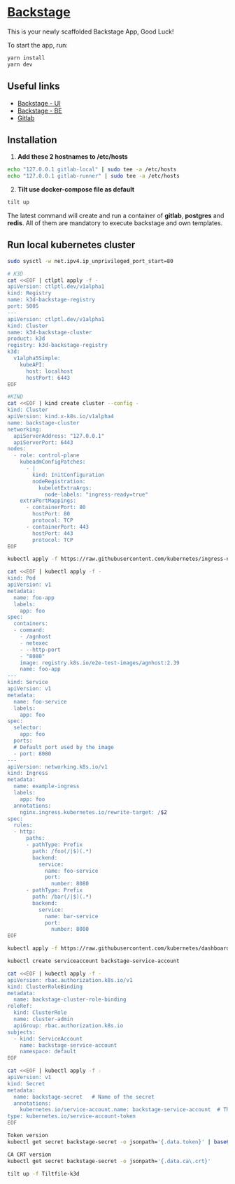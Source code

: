 # [Backstage](https://backstage.io)

This is your newly scaffolded Backstage App, Good Luck!

To start the app, run:

```sh
yarn install
yarn dev
```

## Useful links

- [Backstage - UI](http://backstage-local:3000)
- [Backstage - BE](http://backstage-local:7007)
- [Gitlab](http://gitlab-local)

## Installation

1. **Add these 2 hostnames to /etc/hosts**

```sh
echo "127.0.0.1 gitlab-local" | sudo tee -a /etc/hosts
echo "127.0.0.1 gitlab-runner" | sudo tee -a /etc/hosts
```

2. **Tilt use docker-compose file as default**

```sh
tilt up
```

The latest command will create and run a container of **gitlab**, **postgres** and **redis**. All of them are mandatory to execute backstage and own templates.

## Run local kubernetes cluster

```sh
sudo sysctl -w net.ipv4.ip_unprivileged_port_start=80

# K3D
cat <<EOF | ctlptl apply -f -
apiVersion: ctlptl.dev/v1alpha1
kind: Registry
name: k3d-backstage-registry
port: 5005
---
apiVersion: ctlptl.dev/v1alpha1
kind: Cluster
name: k3d-backstage-cluster
product: k3d
registry: k3d-backstage-registry
k3d:
  v1alpha5Simple:
    kubeAPI:
      host: localhost
      hostPort: 6443
EOF

#KIND
cat <<EOF | kind create cluster --config -
kind: Cluster
apiVersion: kind.x-k8s.io/v1alpha4
name: backstage-cluster
networking:
  apiServerAddress: "127.0.0.1"
  apiServerPort: 6443
nodes:
  - role: control-plane
    kubeadmConfigPatches:
      - |
        kind: InitConfiguration
        nodeRegistration:
          kubeletExtraArgs:
            node-labels: "ingress-ready=true"
    extraPortMappings:
      - containerPort: 80
        hostPort: 80
        protocol: TCP
      - containerPort: 443
        hostPort: 443
        protocol: TCP
EOF

kubectl apply -f https://raw.githubusercontent.com/kubernetes/ingress-nginx/main/deploy/static/provider/kind/deploy.yaml

cat <<EOF | kubectl apply -f -
kind: Pod
apiVersion: v1
metadata:
  name: foo-app
  labels:
    app: foo
spec:
  containers:
  - command:
    - /agnhost
    - netexec
    - --http-port
    - "8080"
    image: registry.k8s.io/e2e-test-images/agnhost:2.39
    name: foo-app
---
kind: Service
apiVersion: v1
metadata:
  name: foo-service
  labels:
    app: foo
spec:
  selector:
    app: foo
  ports:
  # Default port used by the image
  - port: 8080
---
apiVersion: networking.k8s.io/v1
kind: Ingress
metadata:
  name: example-ingress
  labels:
    app: foo
  annotations:
    nginx.ingress.kubernetes.io/rewrite-target: /$2
spec:
  rules:
  - http:
      paths:
      - pathType: Prefix
        path: /foo(/|$)(.*)
        backend:
          service:
            name: foo-service
            port:
              number: 8080
      - pathType: Prefix
        path: /bar(/|$)(.*)
        backend:
          service:
            name: bar-service
            port:
              number: 8080
EOF

kubectl apply -f https://raw.githubusercontent.com/kubernetes/dashboard/v2.7.0/aio/deploy/recommended.yaml

kubectl create serviceaccount backstage-service-account

cat <<EOF | kubectl apply -f -
apiVersion: rbac.authorization.k8s.io/v1
kind: ClusterRoleBinding
metadata:
  name: backstage-cluster-role-binding
roleRef:
  kind: ClusterRole
  name: cluster-admin
  apiGroup: rbac.authorization.k8s.io
subjects:
  - kind: ServiceAccount
    name: backstage-service-account
    namespace: default
EOF

cat <<EOF | kubectl apply -f -
apiVersion: v1
kind: Secret
metadata:
  name: backstage-secret   # Name of the secret
  annotations:
    kubernetes.io/service-account.name: backstage-service-account  # The service account to bind to
type: kubernetes.io/service-account-token
EOF

Token version
kubectl get secret backstage-secret -o jsonpath='{.data.token}' | base64 --decode

CA CRT version
kubectl get secret backstage-secret -o jsonpath='{.data.ca\.crt}'

tilt up -f Tiltfile-k3d

```
